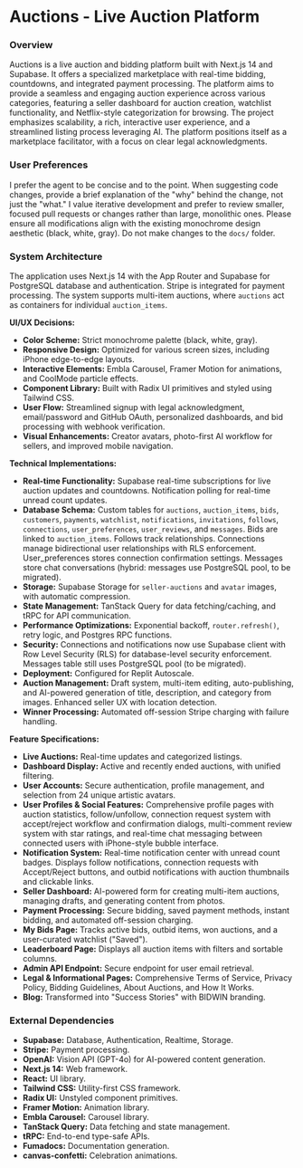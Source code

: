 # Auctions - Live Auction Platform

### Overview
Auctions is a live auction and bidding platform built with Next.js 14 and Supabase. It offers a specialized marketplace with real-time bidding, countdowns, and integrated payment processing. The platform aims to provide a seamless and engaging auction experience across various categories, featuring a seller dashboard for auction creation, watchlist functionality, and Netflix-style categorization for browsing. The project emphasizes scalability, a rich, interactive user experience, and a streamlined listing process leveraging AI. The platform positions itself as a marketplace facilitator, with a focus on clear legal acknowledgments.

### User Preferences
I prefer the agent to be concise and to the point. When suggesting code changes, provide a brief explanation of the "why" behind the change, not just the "what." I value iterative development and prefer to review smaller, focused pull requests or changes rather than large, monolithic ones. Please ensure all modifications align with the existing monochrome design aesthetic (black, white, gray). Do not make changes to the `docs/` folder.

### System Architecture
The application uses Next.js 14 with the App Router and Supabase for PostgreSQL database and authentication. Stripe is integrated for payment processing. The system supports multi-item auctions, where `auctions` act as containers for individual `auction_items`.

**UI/UX Decisions:**
- **Color Scheme:** Strict monochrome palette (black, white, gray).
- **Responsive Design:** Optimized for various screen sizes, including iPhone edge-to-edge layouts.
- **Interactive Elements:** Embla Carousel, Framer Motion for animations, and CoolMode particle effects.
- **Component Library:** Built with Radix UI primitives and styled using Tailwind CSS.
- **User Flow:** Streamlined signup with legal acknowledgment, email/password and GitHub OAuth, personalized dashboards, and bid processing with webhook verification.
- **Visual Enhancements:** Creator avatars, photo-first AI workflow for sellers, and improved mobile navigation.

**Technical Implementations:**
- **Real-time Functionality:** Supabase real-time subscriptions for live auction updates and countdowns. Notification polling for real-time unread count updates.
- **Database Schema:** Custom tables for `auctions`, `auction_items`, `bids`, `customers`, `payments`, `watchlist`, `notifications`, `invitations`, `follows`, `connections`, `user_preferences`, `user_reviews`, and `messages`. Bids are linked to `auction_items`. Follows track relationships. Connections manage bidirectional user relationships with RLS enforcement. User_preferences stores connection confirmation settings. Messages store chat conversations (hybrid: messages use PostgreSQL pool, to be migrated).
- **Storage:** Supabase Storage for `seller-auctions` and `avatar` images, with automatic compression.
- **State Management:** TanStack Query for data fetching/caching, and tRPC for API communication.
- **Performance Optimizations:** Exponential backoff, `router.refresh()`, retry logic, and Postgres RPC functions.
- **Security:** Connections and notifications now use Supabase client with Row Level Security (RLS) for database-level security enforcement. Messages table still uses PostgreSQL pool (to be migrated).
- **Deployment:** Configured for Replit Autoscale.
- **Auction Management:** Draft system, multi-item editing, auto-publishing, and AI-powered generation of title, description, and category from images. Enhanced seller UX with location detection.
- **Winner Processing:** Automated off-session Stripe charging with failure handling.

**Feature Specifications:**
- **Live Auctions:** Real-time updates and categorized listings.
- **Dashboard Display:** Active and recently ended auctions, with unified filtering.
- **User Accounts:** Secure authentication, profile management, and selection from 24 unique artistic avatars.
- **User Profiles & Social Features:** Comprehensive profile pages with auction statistics, follow/unfollow, connection request system with accept/reject workflow and confirmation dialogs, multi-comment review system with star ratings, and real-time chat messaging between connected users with iPhone-style bubble interface.
- **Notification System:** Real-time notification center with unread count badges. Displays follow notifications, connection requests with Accept/Reject buttons, and outbid notifications with auction thumbnails and clickable links.
- **Seller Dashboard:** AI-powered form for creating multi-item auctions, managing drafts, and generating content from photos.
- **Payment Processing:** Secure bidding, saved payment methods, instant bidding, and automated off-session charging.
- **My Bids Page:** Tracks active bids, outbid items, won auctions, and a user-curated watchlist ("Saved").
- **Leaderboard Page:** Displays all auction items with filters and sortable columns.
- **Admin API Endpoint:** Secure endpoint for user email retrieval.
- **Legal & Informational Pages:** Comprehensive Terms of Service, Privacy Policy, Bidding Guidelines, About Auctions, and How It Works.
- **Blog:** Transformed into "Success Stories" with BIDWIN branding.

### External Dependencies
- **Supabase:** Database, Authentication, Realtime, Storage.
- **Stripe:** Payment processing.
- **OpenAI:** Vision API (GPT-4o) for AI-powered content generation.
- **Next.js 14:** Web framework.
- **React:** UI library.
- **Tailwind CSS:** Utility-first CSS framework.
- **Radix UI:** Unstyled component primitives.
- **Framer Motion:** Animation library.
- **Embla Carousel:** Carousel library.
- **TanStack Query:** Data fetching and state management.
- **tRPC:** End-to-end type-safe APIs.
- **Fumadocs:** Documentation generation.
- **canvas-confetti:** Celebration animations.